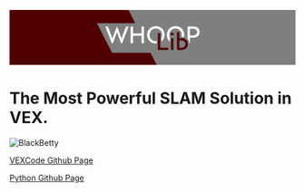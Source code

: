 
![Logo](./images/WhoopLibBanner.png)

# The Most Powerful SLAM Solution in VEX.

![BlackBetty](./images/BlackBetty.jpg)

[VEXCode Github Page](https://github.com/ConnorAtmos/WhoopLibVEXCode)

[Python Github Page](https://github.com/ConnorAtmos/WhoopLibPython)